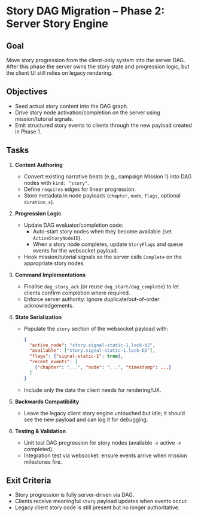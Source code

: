 # Story DAG Migration – Phase 2: Server Story Engine

## Goal
Move story progression from the client-only system into the server DAG. After this phase the server owns the story state and progression logic, but the client UI still relies on legacy rendering.

## Objectives
- Seed actual story content into the DAG graph.
- Drive story node activation/completion on the server using mission/tutorial signals.
- Emit structured story events to clients through the new payload created in Phase 1.

## Tasks
1. **Content Authoring**
   - Convert existing narrative beats (e.g., campaign Mission 1) into DAG nodes with `kind: "story"`.
   - Define `requires` edges for linear progression.
   - Store metadata in node payloads (`chapter`, `node`, `flags`, optional `duration_s`).

2. **Progression Logic**
   - Update DAG evaluator/completion code:
     - Auto-start story nodes when they become available (set `ActiveStoryNodeID`).
     - When a story node completes, update `StoryFlags` and queue events for the websocket payload.
   - Hook mission/tutorial signals so the server calls `Complete` on the appropriate story nodes.

3. **Command Implementations**
   - Finalise `dag_story_ack` (or reuse `dag_start/dag_complete`) to let clients confirm completion where required.
   - Enforce server authority: ignore duplicate/out-of-order acknowledgements.

4. **State Serialization**
   - Populate the `story` section of the websocket payload with:
     ```json
     {
       "active_node": "story.signal-static-1.lock-b2",
       "available": ["story.signal-static-1.lock-b3"],
       "flags": {"signal-static-1": true},
       "recent_events": [
         {"chapter": "...", "node": "...", "timestamp": ...}
       ]
     }
     ```
   - Include only the data the client needs for rendering/UX.

5. **Backwards Compatibility**
   - Leave the legacy client story engine untouched but idle; it should see the new payload and can log it for debugging.

6. **Testing & Validation**
   - Unit test DAG progression for story nodes (available → active → completed).
   - Integration test via websocket: ensure events arrive when mission milestones fire.

## Exit Criteria
- Story progression is fully server-driven via DAG.
- Clients receive meaningful `story` payload updates when events occur.
- Legacy client story code is still present but no longer authoritative.
